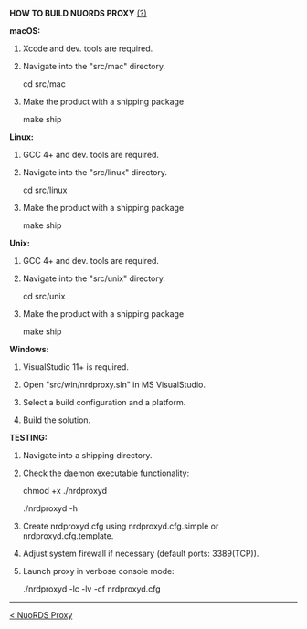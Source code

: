 **HOW TO BUILD NUORDS PROXY** [(?)](README.md)

**macOS:**

1. Xcode and dev. tools are required.

2. Navigate into the "src/mac" directory.  

   cd src/mac

3. Make the product with a shipping package

   make ship

**Linux:**

1. GCC 4+ and dev. tools are required.
   
2. Navigate into the "src/linux" directory.  

   cd src/linux

3. Make the product with a shipping package

   make ship

**Unix:**

1. GCC 4+ and dev. tools are required.

2. Navigate into the "src/unix" directory.  

   cd src/unix

3. Make the product with a shipping package

   make ship

**Windows:**

1. VisualStudio 11+ is required.

2. Open "src/win/nrdproxy.sln" in MS VisualStudio.

3. Select a build configuration and a platform.

4. Build the solution.

**TESTING:**

1. Navigate into a shipping directory.

2. Check the daemon executable functionality:

   chmod +x ./nrdproxyd    
   
   ./nrdproxyd -h

3. Create nrdproxyd.cfg using nrdproxyd.cfg.simple or nrdproxyd.cfg.template.

4. Adjust system firewall if necessary (default ports: 3389(TCP)).

5. Launch proxy in verbose console mode:

   ./nrdproxyd -lc -lv -cf nrdproxyd.cfg
   
------------------------------
[< NuoRDS Proxy](README.md) 

